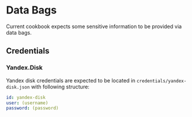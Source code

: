 # Data Bags

Current cookbook expects some sensitive information to be provided via
data bags.

## Credentials

### Yandex.Disk

Yandex disk credentials are expected to be located in 
`credentials/yandex-disk.json` with following structure:

```yaml
id: yandex-disk
user: (username)
password: (password)
```
